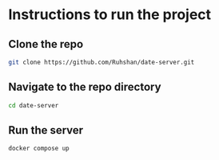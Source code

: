 # Instructions to run the project

## Clone the repo
```bash
git clone https://github.com/Ruhshan/date-server.git
```

## Navigate to the repo directory
```bash
cd date-server
```

## Run the server
```bash
docker compose up
```